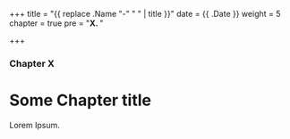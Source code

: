 +++
title = "{{ replace .Name "-" " " | title }}"
date = {{ .Date }}
weight = 5
chapter = true
pre = "<b>X. </b>"

+++

### Chapter X

# Some Chapter title

Lorem Ipsum.

